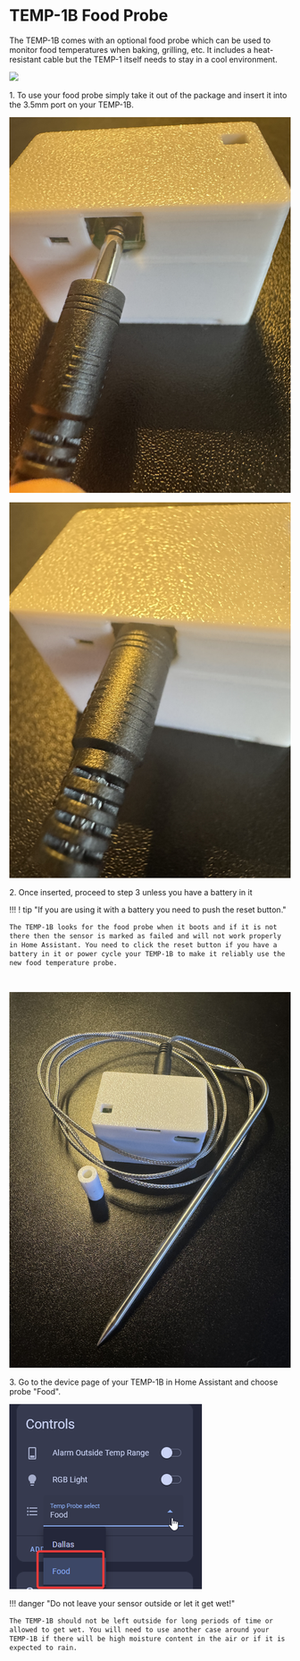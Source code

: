 # TEMP-1B Food Probe

The TEMP-1B comes with an optional food probe which can be used to monitor food temperatures when baking, grilling, etc. It includes a heat-resistant cable but the TEMP-1 itself needs to stay in a cool environment.

![](assets/temp1b-magnetic-mount-proper-mounting-explained-resized.png)

1\. To use your food probe simply take it out of the package and insert it into the 3.5mm port on your TEMP-1B.

![](assets/food-probe-insert-1.jpg)

![](assets/food-probe-fully-inserted.jpg)

2\. Once inserted, proceed to step 3 unless you have a battery in it

!!! ! tip "If you are using it with a battery you need to push the reset button."

    The TEMP-1B looks for the food probe when it boots and if it is not there then the sensor is marked as failed and will not work properly in Home Assistant. You need to click the reset button if you have a battery in it or power cycle your TEMP-1B to make it reliably use the new food temperature probe.

&nbsp;

![](assets/food-probe-pic-1.jpg)

3\. Go to the device page of your TEMP-1B in Home Assistant and choose probe "Food".

![](assets/temp1b-food-probe-pic-1.png)

!!! danger "Do not leave your sensor outside or let it get wet!"

    The TEMP-1B should not be left outside for long periods of time or allowed to get wet. You will need to use another case around your TEMP-1B if there will be high moisture content in the air or if it is expected to rain.